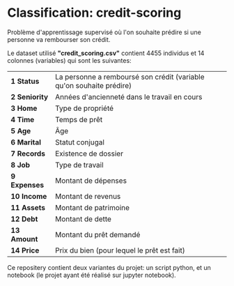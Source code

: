 # Classification: credit-scoring
Problème d'apprentissage supervisé où l'on souhaite prédire si une personne va rembourser son crédit.

Le dataset utilisé **"credit_scoring.csv"** contient 4455 individus et 14 colonnes (variables) qui sont les suivantes:

<table>
<tbody>
<tr><td><b>1  Status</b></td> <td> La personne a remboursé son crédit (variable qu'on souhaite prédire) </td></tr>
<tr><td><b>2  Seniority</b></td> <td> Années d'ancienneté dans le travail en cours </td></tr>
<tr><td><b>3  Home</b></td> <td> Type de propriété </td></tr>
<tr><td><b>4  Time</b></td> <td> Temps de prêt </td></tr>
<tr><td><b>5  Age</b></td> <td> Âge </td></tr>
<tr><td><b>6  Marital</b></td> <td> Statut conjugal </td></tr>
<tr><td><b>7  Records</b></td> <td> Existence de dossier </td></tr>
<tr><td><b>8  Job</b></td> <td> Type de travail </td></tr>
<tr><td><b>9  Expenses</b></td> <td> Montant de dépenses </td></tr>
<tr><td><b>10 Income</b></td> <td> Montant de revenus </td></tr>
<tr><td><b>11 Assets</b></td> <td> Montant de patrimoine </td></tr>
<tr><td><b>12 Debt</b></td> <td> Montant de dette</td></tr>
<tr><td><b>13 Amount</b></td> <td> Montant du prêt demandé </td></tr>
<tr><td><b>14 Price</b></td> <td> Prix du bien (pour lequel le prêt est fait) </td></tr>
</tbody>
</table>

Ce repositery contient deux variantes du projet: un script python, et un notebook (le projet ayant été réalisé sur jupyter notebook).
